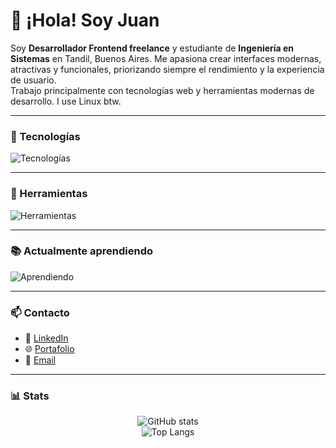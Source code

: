 # 👋 ¡Hola! Soy Juan

Soy **Desarrollador Frontend freelance** y estudiante de **Ingeniería en Sistemas** en Tandil, Buenos Aires. Me apasiona crear interfaces modernas, atractivas y funcionales, priorizando siempre el rendimiento y la experiencia de usuario.  
Trabajo principalmente con tecnologías web y herramientas modernas de desarrollo. I use Linux btw.

---

### 📌 Tecnologías
<div>
  <img src="https://skillicons.dev/icons?i=html,css,js,ts,react,tailwind,astro" alt="Tecnologías" />
</div>

---

### 🔧 Herramientas
<div >
  <img src="https://skillicons.dev/icons?i=git,github,figma,notion,vscode,vite,vercel,linux" alt="Herramientas" />
</div>

---

### 📚 Actualmente aprendiendo
<div >
  <img src="https://skillicons.dev/icons?i=java,cpp,nodejs,nextjs" alt="Aprendiendo" />
</div>

---

### 📫 Contacto

- 💼 [LinkedIn](https://www.linkedin.com/in/juan-peñalba-0025b6246/)  
- 🌐 [Portafolio](https://juanpenalba.vercel.app)  
- 📩 [Email](mailto:juantandil123@gmail.com)

---

### 📊 Stats

<div align="center">
  <img src="https://github-readme-stats.vercel.app/api?username=JuanPE44&show_icons=true&theme=github_dark" alt="GitHub stats" />
  <br />
  <img src="https://github-readme-stats.vercel.app/api/top-langs/?username=JuanPE44&layout=compact&theme=github_dark" alt="Top Langs" />
</div>



